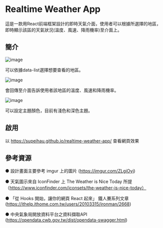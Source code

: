 # Realtime Weather App

這是一款用React前端框架設計的即時天氣介面，使用者可以根據所選擇的地區，即時顯示該區的天氣狀況(溫度、風速、降雨機率)至介面上。

## 簡介

![image](https://user-images.githubusercontent.com/98528149/203065926-74e54eca-da8e-4d0a-8a1f-d94f19afb00e.png)

可以依據data-list選擇想要查看的地區。

![image](https://user-images.githubusercontent.com/98528149/203066118-63e2cb85-3409-467f-b603-b720a3f186b0.png)

會回傳至介面告訴使用者該地區的溫度、風速和降雨機率。

![image](https://user-images.githubusercontent.com/98528149/203066377-a66f5a96-8cc5-4ae2-89d1-445ef5eba255.png)

可以設定主題顏色，目前有淺色和深色主題。

## 啟用

以 https://supeihau.github.io/realtime-weather-app/ 查看網頁效果

## 參考資源

● 設計畫面主要參考 imgur 上的圖片 (https://imgur.com/ZLgiOyj)

● 天氣圖示來自 IconFinder 上 The Weather is Nice Today 所提（https://www.iconfinder.com/iconsets/the-weather-is-nice-today）

● 「從 Hooks 開始，讓你的網頁 React 起來」 鐵人賽系列文章 (https://ithelp.ithome.com.tw/users/20103315/ironman/2668)

● 中央氣象局開放資料平台之資料擷取API (https://opendata.cwb.gov.tw/dist/opendata-swagger.html)


